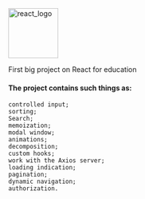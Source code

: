 <div>
    <img src="https://upload.wikimedia.org/wikipedia/commons/thumb/a/a7/React-icon.svg/2300px-React-icon.svg.png" width="100px" height="100px" alt="react_logo">
    <p>First big project on React for education</p>
</div>

#### The project contains such things as:
```
controlled input;
sorting;
Search;
memoization;
modal window;
animations;
decomposition;
custom hooks;
work with the Axios server;
loading indication;
pagination;
dynamic navigation;
authorization.
```
